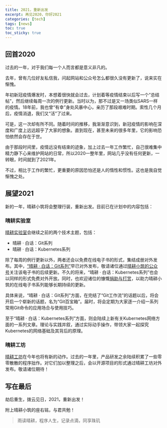 ```yaml
---
title: 2021，重新出发
excerpt: 再见2020，你好2021
categories: [tech]
tags: [news]
toc: true
toc_sticky: true
---
```


## 回首2020

过去的一年，对于我们每一个人而言都是意义非凡的。

去年，曾有几位好友私信我，问起网站和公众号怎么都很久没有更新了，说来实在惭愧。

年初新冠疫情爆发时，本想着很快就会过去，计划着等疫情结束以后写一个“总结帖”，然后继续每周一次的例行更新。当时以为，那不过是又一场类似SARS一样的疫情。18年前，我也曾“有幸”身处风暴中心，亲历了那段艰难时期。索性几个月后，疫情消退，我们又“活”了过来。

可是，这一次却有所不同。随着时间的推移，我渐渐意识到，新冠疫情的影响在深度和广度上远远超乎了大家的想象。直到现在，甚至未来的很多年里，它的影响恐怕依然会存在于世。

由于那段时间里，疫情远没有结束的迹象，加上过去一年工作繁忙，自己很难集中精力静下心来维护网站的日常，所以2020一整年里，网站几乎没有任何更新，一转眼，时间就到了2021年。

不过，相比于工作的繁忙，更重要的原因恐怕还是人的惰性和惯性。这也是我自觉惭愧之处。

## 展望2021

新的一年，晴耕小筑将会整理行装，重新出发。目前已在计划中的内容包括：

### 晴耕实验室

[晴耕实验室](/lab)会继续之前的两个技术主题，包括：
* 晴耕 · 白话：Git系列
* 晴耕 · 白话：Kubernetes系列

除了每周的例行更新以外，两者还会以免费在线电子书的形式，集结成册对外发布。其中，[“晴耕 · 白话：Git系列”](/dummies-git/pages/#/)早已对外发布，敬请诸位通过[晴耕小筑的公众号](/assets/images/qrcode-wechat.jpg)关注该电子书的后续更新。不久的将来，“晴耕 · 白话：Kubernetes系列”也会以同样的形式免费对外开放。同时，也欢迎诸位的慷慨[捐助与打赏](/dummies-git/pages/#/donate)，以助力晴耕小筑的在线电子书系列能够长期持续的更新。

具体来说，“晴耕 · 白话：Git系列”方面，在完结了“Git工作流”的话题以后，将会开启一个崭新的话题，名为“Git百宝箱”。届时，将会定期为大家逐一介绍一系列常用Git命令的应用场合与使用技巧。

至于“晴耕 · 白话：Kubernetes系列”方面，则会陆续上新有关Kubernetes网络方面的一系列文章。理论与实践并叙，通过实际动手操作，带领大家一起探究Kubernetes的网络基础及其背后的原理。

### 晴耕工坊

[晴耕工坊](/studio)在今年也将有新的动作。过去的一年里，产品研发之余陆续积累了一些零零散散的程序拙作。对它们加以整理之后，会以开源项目的形式通过晴耕工坊对外发布。敬请诸位期待！

## 写在最后

劫后重生，拨云见日，2021，重新出发！

附上晴耕小筑的座右铭，与君共勉！

> 雨读晴耕，程序人生，记录点滴，同享珠玑
